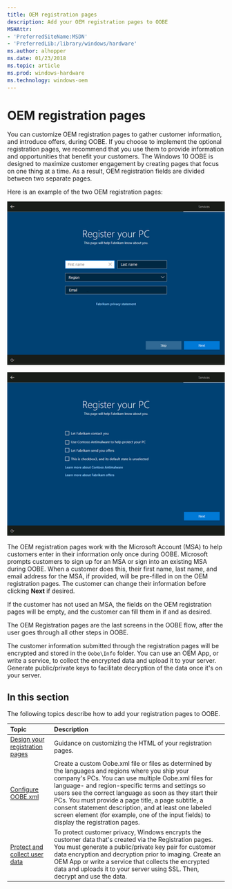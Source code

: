 ```yaml
---
title: OEM registration pages
description: Add your OEM registration pages to OOBE
MSHAttr:
- 'PreferredSiteName:MSDN'
- 'PreferredLib:/library/windows/hardware'
ms.author: alhopper
ms.date: 01/23/2018
ms.topic: article
ms.prod: windows-hardware
ms.technology: windows-oem
---
```

# OEM registration pages

You can customize OEM registration pages to gather customer information, and introduce offers, during OOBE. If you choose to implement the optional registration pages, we recommend that you use them to provide information and opportunities that benefit your customers. The Windows 10 OOBE is designed to maximize customer engagement by creating pages that focus on one thing at a time. As a result, OEM registration fields are divided between two separate pages.

Here is an example of the two OEM registration pages:

![OEM registration page 1](images/oem-registration-page1.png)

![OEM registration page 2](images/oem-registration-page2.png)

The OEM registration pages work with the Microsoft Account (MSA) to help customers enter in their information only once during OOBE. Microsoft prompts customers to sign up for an MSA or sign into an existing MSA during OOBE. When a customer does this, their first name, last name, and email address for the MSA, if provided, will be pre-filled in on the OEM registration pages. The customer can change their information before clicking **Next** if desired.

If the customer has not used an MSA, the fields on the OEM registration pages will be empty, and the customer can fill them in if and as desired.

The OEM Registration pages are the last screens in the OOBE flow, after the user goes through all other steps in OOBE.

The customer information submitted through the registration pages will be encrypted and stored in the `Oobe\Info` folder. You can use an OEM App, or write a service, to collect the encrypted data and upload it to your server. Generate public/private keys to facilitate decryption of the data once it's on your server.

## In this section

The following topics describe how to add your registration pages to OOBE.

| Topic                                     | Description                                                                        |
|:------------------------------------------|:-----------------------------------------------------------------------------------|
| [Design your registration pages](design-registration-pages.md)   | Guidance on customizing the HTML of your registration pages. |
| [Configure OOBE.xml](registration-pages-oobexml.md)              | Create a custom Oobe.xml file or files as determined by the languages and regions where you ship your company's PCs. You can use multiple Oobe.xml files for language- and region-specific terms and settings so users see the correct language as soon as they start their PCs. You must provide a page title, a page subtitle, a consent statement description, and at least one labeled screen element (for example, one of the input fields) to display the registration pages.                         |
| [Protect and collect user data](manage-user-data.md)               | To protect customer privacy, Windows encrypts the customer data that's created via the Registration pages. You must generate a public/private key pair for customer data encryption and decryption prior to imaging. Create an OEM App or write a service that collects the encrypted data and uploads it to your server using SSL. Then, decrypt and use the data.    |
